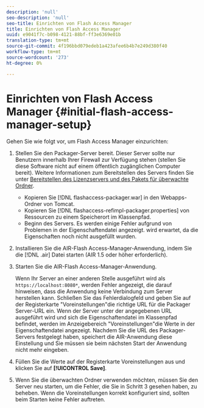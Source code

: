 ```yaml
---
description: 'null'
seo-description: 'null'
seo-title: Einrichten von Flash Access Manager
title: Einrichten von Flash Access Manager
uuid: e9041f7c-b098-4121-88bf-ff3e6369e01b
translation-type: tm+mt
source-git-commit: 4f196bbd079edeb1a423afee6b4b7e249d380f40
workflow-type: tm+mt
source-wordcount: '273'
ht-degree: 0%

---
```



# Einrichten von Flash Access Manager {#initial-flash-access-manager-setup}

Gehen Sie wie folgt vor, um Flash Access Manager einzurichten:

1. Stellen Sie den Packager-Server bereit. Dieser Server sollte nur Benutzern innerhalb Ihrer Firewall zur Verfügung stehen (stellen Sie diese Software nicht auf einem öffentlich zugänglichen Computer bereit). Weitere Informationen zum Bereitstellen des Servers finden Sie unter [Bereitstellen des Lizenzservers und des Pakets für überwachte Ordner](../../aaxs-reference-implementations/deploying-license-server-and-wfp/deploying-license-server-wfp-overview.md).

   * Kopieren Sie [!DNL flashaccess-packager.war] in den Webapps-Ordner von Tomcat.
   * Kopieren Sie [!DNL flashaccess-refimpl-packager.properties] von Ressourcen zu einem Speicherort im Klassenpfad.
   * Beginn des Servers. Es werden einige Fehler aufgrund von Problemen in der Eigenschaftendatei angezeigt. wird erwartet, da die Eigenschaften noch nicht ausgefüllt wurden.

1. Installieren Sie die AIR-Flash Access-Manager-Anwendung, indem Sie die [!DNL .air] Datei starten (AIR 1.5 oder höher erforderlich).
1. Starten Sie die AIR-Flash Access-Manager-Anwendung.

   Wenn Ihr Server an einer anderen Stelle ausgeführt wird als `https://localhost:8080*`, werden Fehler angezeigt, die darauf hinweisen, dass die Anwendung keine Verbindung zum Server herstellen kann. Schließen Sie das Fehlerdialogfeld und geben Sie auf der Registerkarte &quot;Voreinstellungen&quot;die richtige URL für die Packager Server-URL ein. Wenn der Server unter der angegebenen URL ausgeführt wird und sich die Eigenschaftendatei im Klassenpfad befindet, werden im Anzeigebereich &quot;Voreinstellungen&quot;die Werte in der Eigenschaftendatei angezeigt. Nachdem Sie die URL des Packager-Servers festgelegt haben, speichert die AIR-Anwendung diese Einstellung und Sie müssen sie beim nächsten Start der Anwendung nicht mehr eingeben.
1. Füllen Sie die Werte auf der Registerkarte Voreinstellungen aus und klicken Sie auf **[!UICONTROL Save]**.
1. Wenn Sie die überwachten Ordner verwenden möchten, müssen Sie den Server neu starten, um die Fehler, die Sie in Schritt 3 gesehen haben, zu beheben. Wenn die Voreinstellungen korrekt konfiguriert sind, sollten beim Starten keine Fehler auftreten.

